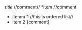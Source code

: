 *title*
//comment//
*item
//comment
* itemm 1 //this is ordered list//
* item 2 [comment] <!--- text -->



